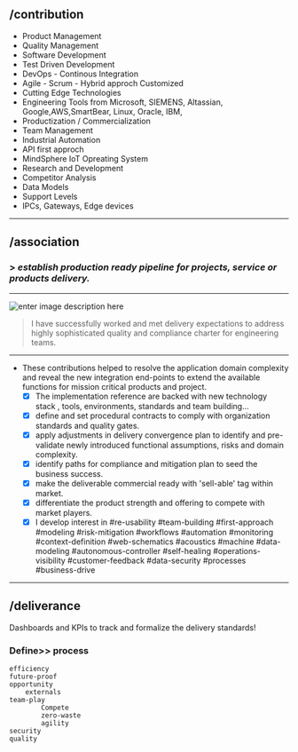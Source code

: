 
##  /contribution
 - Product Management
 - Quality Management
 - Software Development
 - Test Driven Development
 - DevOps - Continous Integration
 - Agile - Scrum - Hybrid approch Customized
 - Cutting Edge Technologies
 - Engineering Tools from Microsoft, SIEMENS, Altassian, Google,AWS,SmartBear, Linux, Oracle, IBM,
 - Productization / Commercialization
 - Team Management
 - Industrial Automation
 - API first approch
 - MindSphere IoT Opreating System
 - Research and Development
 - Competitor Analysis
 - Data Models
 - Support Levels
 - IPCs, Gateways, Edge devices
---

 ## /association



### > *establish production ready pipeline for projects, service or products delivery.*

 ----

![enter image description here](https://mma.prnewswire.com/media/484738/Siemens_Mentor_Dual_Logo.jpg?p=publish)
>I have successfully worked and met delivery expectations to address highly sophisticated quality and compliance charter for engineering teams.
---

-	These contributions helped to resolve the application domain complexity and reveal the new integration end-points to extend the available functions for mission critical products and project.
	 - [x]  The implementation reference are backed with new technology stack , tools, environments, standards and team building...
	 - [x]  define and set procedural contracts to comply with organization standards and quality gates.
	 - [x] apply adjustments in delivery convergence plan to identify and pre-validate newly introduced functional assumptions, risks and domain complexity.
	 - [x] identify paths for compliance and mitigation plan to seed the business success.
	 - [x]  make the deliverable commercial ready with 'sell-able' tag within market.
	 - [x] differentiate the product strength and offering to compete with market players.
	 - [x] I develop interest in #re-usability #team-building #first-approach #modeling #risk-mitigation #workflows #automation #monitoring #context-definition #web-schematics  #acoustics #machine #data-modeling #autonomous-controller #self-healing #operations-visibility #customer-feedback #data-security #processes #business-drive
----
 ## /deliverance
Dashboards and KPIs to track and formalize the delivery standards!


### Define>>	process  
	efficiency
	future-proof
	opportunity
		externals
	team-play
			Compete
			zero-waste
			agility
	security
	quality
